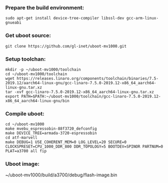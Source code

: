 ### Prepare the build environment:

```
sudo apt-get install device-tree-compiler libssl-dev gcc-arm-linux-gnueabi
```

### Get uboot source:

```
git clone https://github.com/gl-inet/uboot-mv1000.git
```

### Setup toolchan:

```
mkdir -p ~/uboot-mv1000/toolchain
cd ~/uboot-mv1000/toolchain
wget https://releases.linaro.org/components/toolchain/binaries/7.5-2019.12/aarch64-linux-gnu/gcc-linaro-7.5.0-2019.12-x86_64_aarch64-linux-gnu.tar.xz
tar -xvf gcc-linaro-7.5.0-2019.12-x86_64_aarch64-linux-gnu.tar.xz
export PATH=$PATH:~/uboot-mv1000/toolchain/gcc-linaro-7.5.0-2019.12-x86_64_aarch64-linux-gnu/bin
```

### Compile uboot:

```
cd ~/uboot-mv1000
make mvebu_espressobin-88f3720_defconfig
make DEVICE_TREE=armada-3720-espressobin
cd atf-marvell
make DEBUG=1 USE_COHERENT_MEM=0 LOG_LEVEL=20 SECURE=0 CLOCKSPRESET=CPU_1000_DDR_800 DDR_TOPOLOGY=5 BOOTDEV=SPINOR PARTNUM=0 PLAT=a3700 all fip
```

### Uboot image:

~/uboot-mv1000/build/a3700/debug/flash-image.bin
